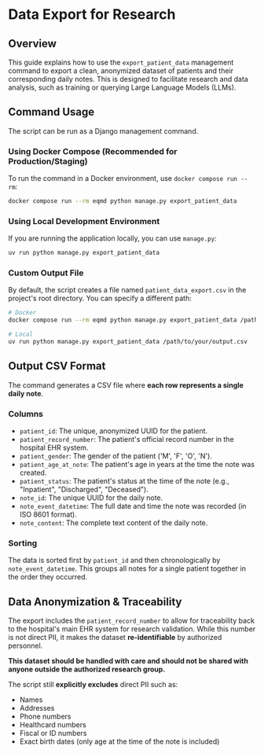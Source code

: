 # Data Export for Research

## Overview

This guide explains how to use the `export_patient_data` management command to export a clean, anonymized dataset of patients and their corresponding daily notes. This is designed to facilitate research and data analysis, such as training or querying Large Language Models (LLMs).

## Command Usage

The script can be run as a Django management command.

### Using Docker Compose (Recommended for Production/Staging)

To run the command in a Docker environment, use `docker compose run --rm`:

```bash
docker compose run --rm eqmd python manage.py export_patient_data
```

### Using Local Development Environment

If you are running the application locally, you can use `manage.py`:

```bash
uv run python manage.py export_patient_data
```

### Custom Output File

By default, the script creates a file named `patient_data_export.csv` in the project's root directory. You can specify a different path:

```bash
# Docker
docker compose run --rm eqmd python manage.py export_patient_data /path/to/your/output.csv

# Local
uv run python manage.py export_patient_data /path/to/your/output.csv
```

## Output CSV Format

The command generates a CSV file where **each row represents a single daily note**.

### Columns

-   `patient_id`: The unique, anonymized UUID for the patient.
-   `patient_record_number`: The patient's official record number in the hospital EHR system.
-   `patient_gender`: The gender of the patient ('M', 'F', 'O', 'N').
-   `patient_age_at_note`: The patient's age in years at the time the note was created.
-   `patient_status`: The patient's status at the time of the note (e.g., "Inpatient", "Discharged", "Deceased").
-   `note_id`: The unique UUID for the daily note.
-   `note_event_datetime`: The full date and time the note was recorded (in ISO 8601 format).
-   `note_content`: The complete text content of the daily note.

### Sorting

The data is sorted first by `patient_id` and then chronologically by `note_event_datetime`. This groups all notes for a single patient together in the order they occurred.

## Data Anonymization & Traceability

The export includes the `patient_record_number` to allow for traceability back to the hospital's main EHR system for research validation. While this number is not direct PII, it makes the dataset **re-identifiable** by authorized personnel.

**This dataset should be handled with care and should not be shared with anyone outside the authorized research group.**

The script still **explicitly excludes** direct PII such as:

-   Names
-   Addresses
-   Phone numbers
-   Healthcard numbers
-   Fiscal or ID numbers
-   Exact birth dates (only age at the time of the note is included)
